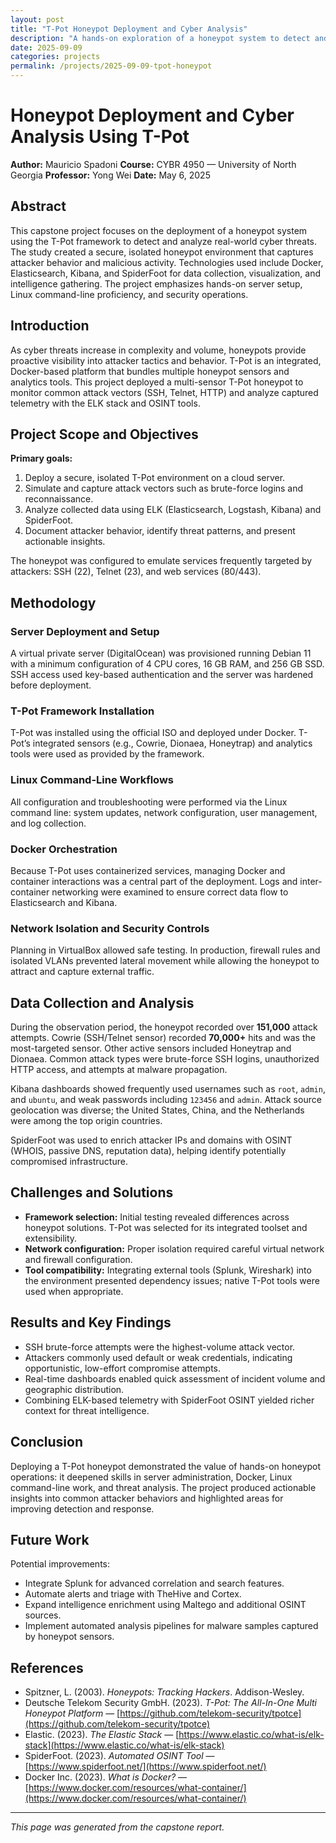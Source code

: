 ```yaml
---
layout: post
title: "T-Pot Honeypot Deployment and Cyber Analysis"
description: "A hands-on exploration of a honeypot system to detect and analyze real-world cyber threats."
date: 2025-09-09
categories: projects
permalink: /projects/2025-09-09-tpot-honeypot
---
```


# Honeypot Deployment and Cyber Analysis Using T-Pot

**Author:** Mauricio Spadoni
**Course:** CYBR 4950 — University of North Georgia
**Professor:** Yong Wei
**Date:** May 6, 2025

## Abstract

This capstone project focuses on the deployment of a honeypot system using the T-Pot framework to detect and analyze real-world cyber threats. The study created a secure, isolated honeypot environment that captures attacker behavior and malicious activity. Technologies used include Docker, Elasticsearch, Kibana, and SpiderFoot for data collection, visualization, and intelligence gathering. The project emphasizes hands-on server setup, Linux command-line proficiency, and security operations.

## Introduction

As cyber threats increase in complexity and volume, honeypots provide proactive visibility into attacker tactics and behavior. T-Pot is an integrated, Docker-based platform that bundles multiple honeypot sensors and analytics tools. This project deployed a multi-sensor T-Pot honeypot to monitor common attack vectors (SSH, Telnet, HTTP) and analyze captured telemetry with the ELK stack and OSINT tools.

## Project Scope and Objectives

**Primary goals:**

1. Deploy a secure, isolated T-Pot environment on a cloud server.
2. Simulate and capture attack vectors such as brute-force logins and reconnaissance.
3. Analyze collected data using ELK (Elasticsearch, Logstash, Kibana) and SpiderFoot.
4. Document attacker behavior, identify threat patterns, and present actionable insights.

The honeypot was configured to emulate services frequently targeted by attackers: SSH (22), Telnet (23), and web services (80/443).

## Methodology

### Server Deployment and Setup

A virtual private server (DigitalOcean) was provisioned running Debian 11 with a minimum configuration of 4 CPU cores, 16 GB RAM, and 256 GB SSD. SSH access used key-based authentication and the server was hardened before deployment.

### T-Pot Framework Installation

T-Pot was installed using the official ISO and deployed under Docker. T-Pot’s integrated sensors (e.g., Cowrie, Dionaea, Honeytrap) and analytics tools were used as provided by the framework.

### Linux Command-Line Workflows

All configuration and troubleshooting were performed via the Linux command line: system updates, network configuration, user management, and log collection.

### Docker Orchestration

Because T-Pot uses containerized services, managing Docker and container interactions was a central part of the deployment. Logs and inter-container networking were examined to ensure correct data flow to Elasticsearch and Kibana.

### Network Isolation and Security Controls

Planning in VirtualBox allowed safe testing. In production, firewall rules and isolated VLANs prevented lateral movement while allowing the honeypot to attract and capture external traffic.

## Data Collection and Analysis

During the observation period, the honeypot recorded over **151,000** attack attempts. Cowrie (SSH/Telnet sensor) recorded **70,000+** hits and was the most-targeted sensor. Other active sensors included Honeytrap and Dionaea. Common attack types were brute-force SSH logins, unauthorized HTTP access, and attempts at malware propagation.

Kibana dashboards showed frequently used usernames such as `root`, `admin`, and `ubuntu`, and weak passwords including `123456` and `admin`. Attack source geolocation was diverse; the United States, China, and the Netherlands were among the top origin countries.

SpiderFoot was used to enrich attacker IPs and domains with OSINT (WHOIS, passive DNS, reputation data), helping identify potentially compromised infrastructure.

## Challenges and Solutions

* **Framework selection:** Initial testing revealed differences across honeypot solutions. T-Pot was selected for its integrated toolset and extensibility.
* **Network configuration:** Proper isolation required careful virtual network and firewall configuration.
* **Tool compatibility:** Integrating external tools (Splunk, Wireshark) into the environment presented dependency issues; native T-Pot tools were used when appropriate.

## Results and Key Findings

* SSH brute-force attempts were the highest-volume attack vector.
* Attackers commonly used default or weak credentials, indicating opportunistic, low-effort compromise attempts.
* Real-time dashboards enabled quick assessment of incident volume and geographic distribution.
* Combining ELK-based telemetry with SpiderFoot OSINT yielded richer context for threat intelligence.

## Conclusion

Deploying a T-Pot honeypot demonstrated the value of hands-on honeypot operations: it deepened skills in server administration, Docker, Linux command-line work, and threat analysis. The project produced actionable insights into common attacker behaviors and highlighted areas for improving detection and response.

## Future Work

Potential improvements:

* Integrate Splunk for advanced correlation and search features.
* Automate alerts and triage with TheHive and Cortex.
* Expand intelligence enrichment using Maltego and additional OSINT sources.
* Implement automated analysis pipelines for malware samples captured by honeypot sensors.

## References

* Spitzner, L. (2003). *Honeypots: Tracking Hackers*. Addison-Wesley.
* Deutsche Telekom Security GmbH. (2023). *T-Pot: The All-In-One Multi Honeypot Platform* — [https://github.com/telekom-security/tpotce](https://github.com/telekom-security/tpotce)
* Elastic. (2023). *The Elastic Stack* — [https://www.elastic.co/what-is/elk-stack](https://www.elastic.co/what-is/elk-stack)
* SpiderFoot. (2023). *Automated OSINT Tool* — [https://www.spiderfoot.net/](https://www.spiderfoot.net/)
* Docker Inc. (2023). *What is Docker?* — [https://www.docker.com/resources/what-container/](https://www.docker.com/resources/what-container/)

---

*This page was generated from the capstone report.*
